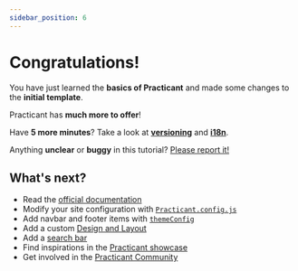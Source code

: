 ```yaml
---
sidebar_position: 6
---
```


# Congratulations!

You have just learned the **basics of Practicant** and made some changes to the **initial template**.

Practicant has **much more to offer**!

Have **5 more minutes**? Take a look at **[versioning](../tutorial-extras/manage-docs-versions.md)** and **[i18n](../tutorial-extras/translate-your-site.md)**.

Anything **unclear** or **buggy** in this tutorial? [Please report it!](https://github.com/debidattasuryaprakash/Practicant_Docs)

## What's next?

- Read the [official documentation](https://Practicant.io/)
- Modify your site configuration with [`Practicant.config.js`](https://Practicant.io/docs/api/Practicant-config)
- Add navbar and footer items with [`themeConfig`](https://Practicant.io/docs/api/themes/configuration)
- Add a custom [Design and Layout](https://Practicant.io/docs/styling-layout)
- Add a [search bar](https://Practicant.io/docs/search)
- Find inspirations in the [Practicant showcase](https://Practicant.io/showcase)
- Get involved in the [Practicant Community](https://Practicant.io/community/support)
